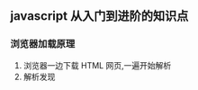 ## javascript 从入门到进阶的知识点

### 浏览器加载原理

1. 浏览器一边下载 HTML 网页,一遍开始解析
2. 解析发现<script>暂停解析,网页渲染控制权交给 javascript 引擎
3. 如果<script>标签引用了外部脚本,就下载该脚本,否则直接执行
4. 执行完毕，控制权交换给渲染引擎,恢复往下解析 Html 网页

### CommonJs/AMD/UMD/ES6

1. common.js 规范加载模块是同步的
2. CommonJs 有一个重大的局限使得它不适用于浏览器环境
3. 浏览器端一般采用 AMD 规范(require)
4. CMD 专门用于浏览器端，模块加载是异步的，模块使用是才会加载(sea.js)
5. AMD 和 CMD 最大的区别是对**依赖模块的执行时机处理不同**，而不是加载的时机或者方式不同，二者皆为异步加载模块。
6. AMD 依赖前置，js 可以方便知道依赖模块是谁，立即加载
7. **两者都是异步加载，只是执行时机不一样。AMD 是依赖前置，提前执行，CMD 是依赖就近，延迟执行。**
8. CommonJS 模块输出的是一个值的拷贝，ES6 模块输出的是值的引用。
9. CommonJS 模块是运行时加载，ES6 模块是编译时输出接口。

### this 函数指向的场景

1. 作为构造函数被 new 调用
2. 作为对象的方法调用
3. 作为函数调用
4. 被 call,apply,bind 调用
5. 箭头函数中调用

---

1. this 绑定优先级 new 绑定>显示绑定>隐式绑定>默认绑定

### 说说对于 SSR 了解？有没有使用过

1.  是 vue 在客户端将标签渲染成的整个 html 片段的工作在服务端完成，服务端形成的 html 片段直接返回给客户端这个过程就叫做服务端渲染。

- 优点
  1.  更好的 SEO：因为 SPA 页面的内容是通过 Ajax 获取，而搜索引擎爬取工具并不会等待 Ajax 异步完成后再抓取页面内容，所以在 SPA 中是抓取不到页面通过 Ajax 获取到的内容；而 SSR 是直接由服务端返回已经渲染好的页面（数据已经包含在页面中），所以搜索引擎爬取工具可以抓取渲染好的页面
  2.  更快的内容到达时间（首屏加载更快）： SPA 会等待所有 Vue 编译后的 js 文件都下载完成后，才开始进行页面的渲染，文件下载等需要一定的时间等，所以首屏渲染需要一定的时间；SSR 直接由服务端渲染好页面直接返回显示，无需等待下载 js 文件及再去渲染等，所以 SSR 有更快的内容到达时间.
- 缺点
  1. 更多的开发条件限制： 例如服务端渲染只支持 beforCreate 和 created 两个钩子函数，这会导致一些外部扩展库需要特殊处理，才能在服务端渲染应用程序中运行；并且与可以部署在任何静态文件服务器上的完全静态单页面应用程序 SPA 不同，服务端渲染应用程序，需要处于 Node.js server 运行环境;更多的服务器负载：在 Node.js 中渲染完整的应用程序，显然会比仅仅提供静态文件的 server 更加大量占用 CPU 资源。

### 写 React / Vue 项目时为什么要在列表组件中写 key，其作用是什么？

1.  key 是给每一个 vnode 的唯一 id,可以依靠 key,更准确, 更快的拿到 oldVnode 中对应的 vnode 节点。
2.  更准确：因为带 key 就不是就地复用了，在 sameNode 函数 a.key === b.key 对比中可以避免就地复用的情况。所以会更加准确。
3.  更快：利用 key 的唯一性生成 map 对象来获取对应节点，比遍历方式更快。
4.  vue 和 react 都是采用 diff 算法来对比新旧虚拟节点，从而更新节点。在 vue 的 diff 函数中
    在交叉对比中，当新节点跟旧节点头尾交叉对比没有结果时，会根据新节点的 key 去对比旧节点数组中的 key，从而找到相应旧节点（这里对应的是一个 key => index 的 map 映射）。如果没找到就认为是一个新增节点。而如果没有 key，那么就会采用遍历查找的方式去找到对应的旧节点。一种一个 map 映射，另一种是遍历查找。相比而言。map 映射的速度更快。
 ### Vue 的响应式原理中 Object.defineProperty 有什么缺陷？为什么在 Vue3.0 采用了 Proxy，抛弃了 Object.defineProperty？
 1. Object.defineProperty无法监控到数组下标的变化，导致通过数组下标添加元素，不能实时响应
 2. Object.defineProperty只能劫持对象的属性，从而需要对每个对象，每个属性进行遍历，如果，属性值是对象，还需要深度遍历。Proxy可以劫持整个对象，并返回一个新的对象。  
 3. Proxy不仅可以代理对象，还可以代理数组。还可以代理动态增加的属性。 

 ### css盒模型
   1. 基本概念：标准模型+IE模型
   2. 标准模型和IE模型区别
   3. css如何设置这两种模型
   4. js如何设置获取盒模型对应的宽和高 
   5. 实例题(根据盒模型解释边距重叠)
   6. BFC(边距重叠解决方案)
 ### Dom事件类
   1. 基本概念：Dom事件的级别
   2. Dom事件模型
   3. Dom事件流
   4. 描述Dom事件捕获的具体流程
   5. Event对象的常见应用
   6. 自定义事件  
  ### 浏览器渲染机制
     1. 什么是DOCTYPE及作用 
     2. 浏览器渲染过程
     3. 重排Reflow
  ### js运行机制
  ### 页面性能
  ### 错误监控 
  ### javascript垃圾回收机制
  * 垃圾回收机制在运行的时候会给存储内存中的所有的变量都加上标记，然后会去掉处在环境中的变量以及被环境中的变量引用的变量标记(b闭包)。而在此之后剩下的带有标记的变量被视为准备删除的变量，原因是环境中的变量已经无法访问到这些变量了。最后垃圾回收机制到下一个周期运行时，将释放这些变量的内存，回收它们所占用的空间。
  1. 标记清除


